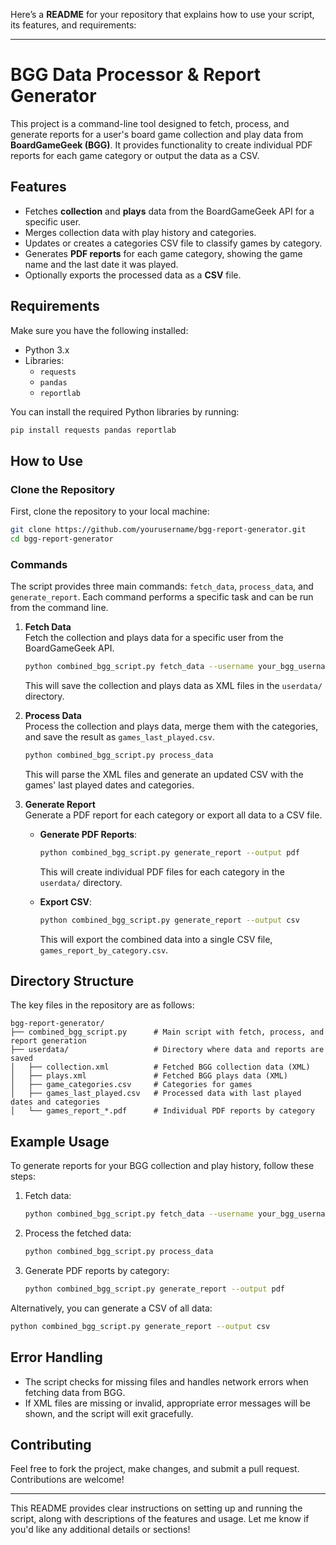 Here’s a **README** for your repository that explains how to use your script, its features, and requirements:

---

# BGG Data Processor & Report Generator

This project is a command-line tool designed to fetch, process, and generate reports for a user's board game collection and play data from **BoardGameGeek (BGG)**. It provides functionality to create individual PDF reports for each game category or output the data as a CSV.

## Features

- Fetches **collection** and **plays** data from the BoardGameGeek API for a specific user.
- Merges collection data with play history and categories.
- Updates or creates a categories CSV file to classify games by category.
- Generates **PDF reports** for each game category, showing the game name and the last date it was played.
- Optionally exports the processed data as a **CSV** file.

## Requirements

Make sure you have the following installed:

- Python 3.x
- Libraries:
  - `requests`
  - `pandas`
  - `reportlab`

You can install the required Python libraries by running:
```bash
pip install requests pandas reportlab
```

## How to Use

### Clone the Repository

First, clone the repository to your local machine:

```bash
git clone https://github.com/yourusername/bgg-report-generator.git
cd bgg-report-generator
```

### Commands

The script provides three main commands: `fetch_data`, `process_data`, and `generate_report`. Each command performs a specific task and can be run from the command line.

1. **Fetch Data**  
   Fetch the collection and plays data for a specific user from the BoardGameGeek API.
   
   ```bash
   python combined_bgg_script.py fetch_data --username your_bgg_username
   ```

   This will save the collection and plays data as XML files in the `userdata/` directory.

2. **Process Data**  
   Process the collection and plays data, merge them with the categories, and save the result as `games_last_played.csv`.

   ```bash
   python combined_bgg_script.py process_data
   ```

   This will parse the XML files and generate an updated CSV with the games' last played dates and categories.

3. **Generate Report**  
   Generate a PDF report for each category or export all data to a CSV file.
   
   - **Generate PDF Reports**:
   
     ```bash
     python combined_bgg_script.py generate_report --output pdf
     ```

     This will create individual PDF files for each category in the `userdata/` directory.

   - **Export CSV**:
   
     ```bash
     python combined_bgg_script.py generate_report --output csv
     ```

     This will export the combined data into a single CSV file, `games_report_by_category.csv`.

## Directory Structure

The key files in the repository are as follows:

```
bgg-report-generator/
├── combined_bgg_script.py      # Main script with fetch, process, and report generation
├── userdata/                   # Directory where data and reports are saved
│   ├── collection.xml          # Fetched BGG collection data (XML)
│   ├── plays.xml               # Fetched BGG plays data (XML)
│   ├── game_categories.csv     # Categories for games
│   ├── games_last_played.csv   # Processed data with last played dates and categories
│   └── games_report_*.pdf      # Individual PDF reports by category
```

## Example Usage

To generate reports for your BGG collection and play history, follow these steps:

1. Fetch data:
   ```bash
   python combined_bgg_script.py fetch_data --username your_bgg_username
   ```

2. Process the fetched data:
   ```bash
   python combined_bgg_script.py process_data
   ```

3. Generate PDF reports by category:
   ```bash
   python combined_bgg_script.py generate_report --output pdf
   ```

Alternatively, you can generate a CSV of all data:
```bash
python combined_bgg_script.py generate_report --output csv
```

## Error Handling

- The script checks for missing files and handles network errors when fetching data from BGG.
- If XML files are missing or invalid, appropriate error messages will be shown, and the script will exit gracefully.

## Contributing

Feel free to fork the project, make changes, and submit a pull request. Contributions are welcome!

---

This README provides clear instructions on setting up and running the script, along with descriptions of the features and usage. Let me know if you'd like any additional details or sections!